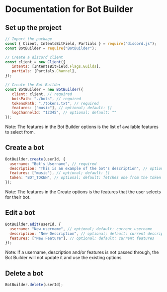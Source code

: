 # Documentation for Bot Builder

## Set up the project
``` js
// Import the package
const { Client, IntentsBitField, Partials } = require("discord.js");
const BotBuilder = require("BotBuilder");

// Create a discord client
const client = new Client({
   intents: [IntentsBitField.Flags.Guilds],
   partials: [Partials.Channel],
});

// Create the Bot Builder
const BotBuilder = new BotBuilder({
   client: client, // required
   botsPath: "./bots", // required
   tokensPath: "./tokens.txt", // required
   features: ["music"], // optional; default: []
   logChannelId: "12345", // optional; default: ""
});
```
Note: The features in the Bot Builder options is the list of available features to select from.

## Create a bot
``` js
BotBuilder.create(userId, {
  username: "Bot's Username", // required
  description: "This is an example of the bot's description", // optional; default: ""
  features: ["music"], // optional; default: []
  token: "BOT_TOKEN", // optional; default: fetches one from the token list in the token's path
});
```
Note: The features in the Create options is the features that the user selects for their bot.

## Edit a bot
``` js
BotBuilder.edit(userId, {
  username: "New username", // optional; default: current username
  description: "New Description", // optional; default: current description
  features: ["New Feature"], // optional; default: current features
});
```
Note: If a username, description and/or features is not passed through, the Bot Builder will not update it and use the existing options

## Delete a bot
``` js
BotBuilder.delete(userId);
```









